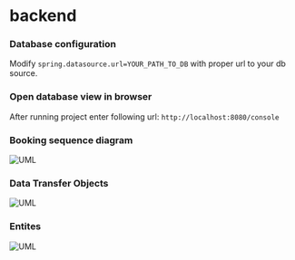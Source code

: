 # backend

### Database configuration
Modify ```spring.datasource.url=YOUR_PATH_TO_DB``` with proper url to your db source.

### Open database view in browser
After running project enter following url:
```http://localhost:8080/console```

### Booking sequence diagram
![UML](./diagrams/booking-sequence/sequence.svg)

### Data Transfer Objects
![UML](./diagrams/dtos/dtos.svg)

### Entites
![UML](./diagrams/entities/entities.svg)
